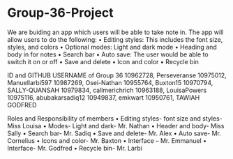 # Group-36-Project
We are buiding an app which users will be able to take note in.
The app will allow users to do the following:
•	Editing styles: This includes the font size, styles, and colors
•	Optional modes: Light and dark mode
•	Heading and body in for notes
•	Search bar
•	Auto save: The user would be able to switch it on or off
•	Save and delete
•	Icon and color
•	Recycle bin

ID and GITHUB USERNAME of Group 36
10962728, Perseveranse
10975012, Manuellarbi597 
10987269, Osei-Nathan 
10955764, Buxton15 
10970794, SALLY-QUANSAH 
10979834, callmerichrich 
10963188, LouisaPowers 
10975116, abubakarsadiq12 
10949837, emkwart
10950761, TAWIAH GODFRED

Roles and Responsibility of members
•	Editing styles- font size and styles- Miss Louisa
•	Modes- Light and dark- Mr. Nathan
•	Header and body- Miss Sally
•	Search bar- Mr. Sadiq
•	Save and delete-  Mr. Alex
•	Auto save- Mr. Cornelius
•	Icons and color- Mr. Baxton
•	Interface – Mr. Emmanuel
•	Interface- Mr. Godfred
•	Recycle bin- Mr. Larbi

